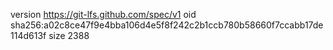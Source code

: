 version https://git-lfs.github.com/spec/v1
oid sha256:a02c8ce47f9e4bba106d4e5f8f242c2b1ccb780b58660f7ccabb17de114d613f
size 2388
